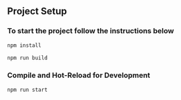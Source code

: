 ## Project Setup
### To start the project follow the instructions below 

```sh
npm install
```

```sh
npm run build
```

### Compile and Hot-Reload for Development

```sh
npm run start
```
